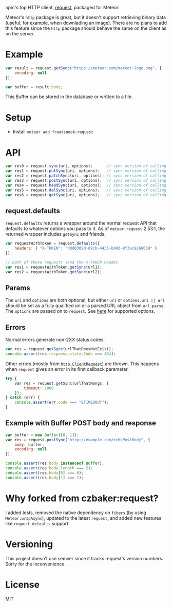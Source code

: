 npm's top HTTP client, [request](https://github.com/request/request), packaged for Meteor

Meteor's `http` package is great, but it doesn't support retrieving binary data
(useful, for example, when downlading an image).  There are no plans to add
this feature since the `http` package should behave the same on the client
as on the server.

Example
=======

```javascript
var result = request.getSync("https://meteor.com/meteor-logo.png", {
    encoding: null
});

var buffer = result.body;
```

This Buffer can be stored in the database or written to a file.

Setup
=====
* Install `meteor add froatsnook:request`

API
===
```javascript
var res0 = request.sync(uri, options);      // sync version of calling request directly
var res1 = request.putSync(uri, options);   // sync version of calling request.put
var res2 = request.patchSync(uri, options); // sync version of calling request.patch
var res3 = request.postSync(uri, options);  // sync version of calling request.post
var res4 = request.headSync(uri, options);  // sync version of calling request.head
var res5 = request.delSync(uri, options);   // sync version of calling request.del
var res6 = request.getSync(uri, options);   // sync version of calling request.get
```

request.defaults
----------------
`request.defaults` returns a wrapper around the normal request API that
defaults to whatever options you pass to it.  As of `meteor-request` 2.53.1,
the returned wrapper includes `getSync` and friends.

```javascript
var requestWithToken = request.defaults({
    headers: { "X-TOKEN": "d0d0309d-69cb-4435-bd43-8f3ac9266039" }
});

// Both of these requests send the X-TOKEN header.
var res1 = requestWithToken.getSync(url1);
var res2 = requestWithToken.getSync(url2);
```

Params
------
The `uri` and `options` are both optional, but either `uri` or `options.uri ||
url` should be set as a fully qualified uri or a parsed URL object from
`url.parse`.  The `options` are passed on to `request`.  See
[here](https://github.com/request/request#requestoptions-callback) for
supported options.

Errors
------
Normal errors generate non-2XX status codes.

```javascript
var res = request.getSync(urlThatDoesNotExist);
console.assert(res.response.statusCode === 404);
```

Other errors (mostly from
[`http.ClientRequest`](http://nodejs.org/api/http.html#http_class_http_clientrequest))
are thrown.  This happens when `request` gives an error in its first callback
parameter.

```javascript
try {
    var res = request.getSync(urlThatHangs, {
        timeout: 1000
    });
} catch (err) {
    console.assert(err.code === "ETIMEDOUT");
}
```

Example with Buffer POST body and response
------------------------------------------
```javascript
var buffer = new Buffer([0, 1]);
var res = request.postSync("http://example.com/echoPostBody", {
    body: buffer,
    encoding: null
});

console.assert(res.body instanceof Buffer);
console.assert(res.body.length === 2);
console.assert(res.body[0] === 0);
console.assert(res.body[1] === 1);
```

Why forked from czbaker:request?
================================
I added tests, removed the native dependency on `fibers` (by using
`Meteor.wrapAsync`), updated to the latest `request`, and added new features
like `request.defaults` support.

Versioning
==========
This project doesn't use semver since it tracks request's version numbers.
Sorry for the inconvenience.

License
=======
MIT

